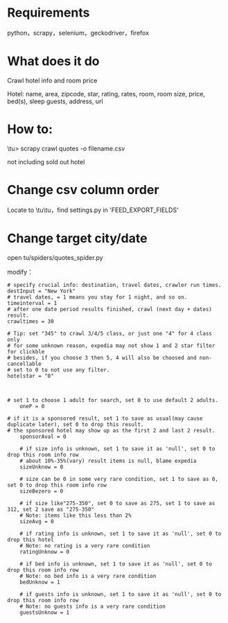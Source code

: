 # Requirements
python，scrapy，selenium，geckodriver，firefox

# What does it do
Crawl hotel info and room price

Hotel: name, area, zipcode, star, rating, rates, room, room size, price, bed(s), sleep guests, address, url

# How to:
\tu> scrapy crawl quotes -o filename.csv

not including sold out hotel

# Change csv column order
Locate to \tu\tu，find settings.py
in 'FEED_EXPORT_FIELDS'

# Change target city/date
open tu/spiders/quotes_spider.py
	
modify：

    # specify crucial info: destination, travel dates, crawler run times.
    destInput = "New York"
    # travel dates, = 1 means you stay for 1 night, and so on.
    timeinterval = 1
    # after one date period results finished, crawl (next day + dates) result.
    crawltimes = 30   
    
    # Tip: set "345" to crawl 3/4/5 class, or just one "4" for 4 class only
    # for some unknown reason, expedia may not show 1 and 2 star filter for clickble
    # besides, if you choose 3 then 5, 4 will also be choosed and non-cancellable        
    # set to 0 to not use any filter.
    hotelstar = "0"

        
	
	# set 1 to choose 1 adult for search, set 0 to use default 2 adults.
        oneP = 0

	# if it is a sponsored result, set 1 to save as usual(may cause duplicate later), set 0 to drop this result.
	# the sponsored hotel may show up as the first 2 and last 2 result.
        sponsorAval = 0

        # if size info is unknown, set 1 to save it as 'null', set 0 to drop this room info row
        # about 10%-35%(vary) result items is null, blame expedia        
        sizeUnknow = 0

        # size can be 0 in some very rare condition, set 1 to save as 0, set 0 to drop this room info row
        sizeBezero = 0

        # if size like"275-350", set 0 to save as 275, set 1 to save as 312, set 2 save as "275-350" 
        # Note: items like this less than 2%
        sizeAvg = 0
	
        # if rating info is unknown, set 1 to save it as 'null', set 0 to drop this hotel
        # Note: no rating is a very rare condition
        ratingUnknow = 0

        # if bed info is unknown, set 1 to save it as 'null', set 0 to drop this room info row
        # Note: no bed info is a very rare condition
        bedUnknow = 1

        # if guests info is unknown, set 1 to save it as 'null', set 0 to drop this room info row
        # Note: no guests info is a very rare condition
        guestsUnknow = 1
